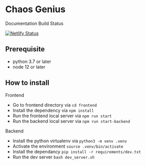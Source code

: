 # Chaos Genius

Documentation Build Status

[![Netlify Status](https://api.netlify.com/api/v1/badges/1a934fc6-f09d-46ab-9ce5-3a521323b2b6/deploy-status)](https://app.netlify.com/sites/practical-wescoff-5294ef/deploys)

## Prerequisite

- python 3.7 or later
- node 12 or later


## How to install

Frontend

- Go to frontend directory via `cd frontend`
- Install the dependency via `npm install`
- Run the frontend local server via `npm run start`
- Run the backend local server via `npm run start-backend`


Backend

- Install the python virtualenv via `python3 -m venv .venv`
- Activate the environment `source .venv/bin/activate`
- Install the dependancy `pip install -r requirements/dev.txt`
- Run the dev server `bash dev_server.sh`


